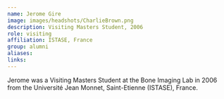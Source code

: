 ```yaml
---
name: Jerome Gire
image: images/headshots/CharlieBrown.png
description: Visiting Masters Student, 2006
role: visiting
affiliation: ISTASE, France
group: alumni
aliases: 
links:
---
```


Jerome was a Visiting Masters Student at the Bone Imaging Lab in 2006 from the Université Jean Monnet, Saint-Etienne (ISTASE), France.